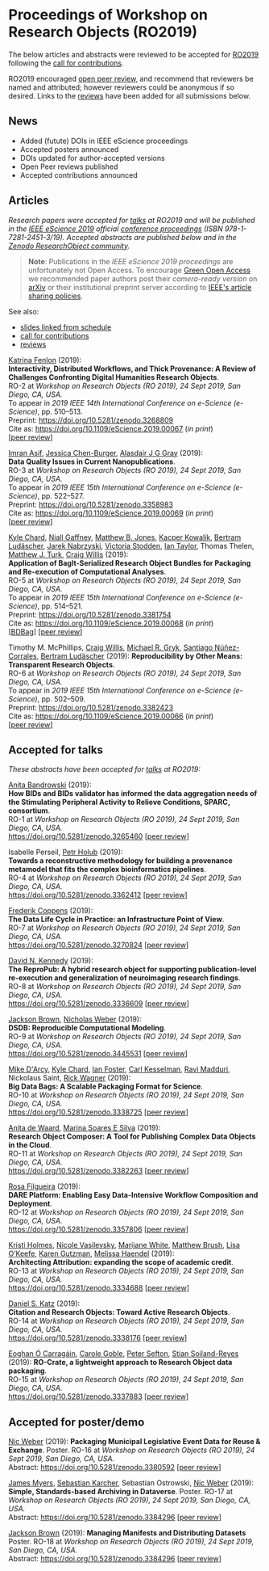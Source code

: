# Proceedings of Workshop on Research Objects (RO2019)


The below articles and abstracts were reviewed to be accepted for [RO2019](/ro2019/) following the [call for contributions](ro2019/cfp). <!-- See also the [schedule](/ro2019/schedule/) for the corresponding talks. -->

RO2019 encouraged [open peer review](reviews/), and recommend that reviewers be named and attributed; however reviewers could be anonymous if so desired. Links to the [reviews](reviews/) have been added for all submissions below.

## News

* Added (futute) DOIs in IEEE eScience proceedings
* Accepted posters announced
* DOIs updated for author-accepted versions
* Open Peer reviews published
* Accepted contributions announced


## Articles

_Research papers were accepted for [talks](/ro2019/schedule) at RO2019 and will be published in the [IEEE eScience 2019](https://escience2019.sdsc.edu/) official [conference proceedings](https://ieeexplore.ieee.org/servlet/opac?punumber=1001511) (ISBN 978-1-7281-2451-3/19).  Accepted abstracts are published below and in the [Zenodo ResearchObject community](https://zenodo.org/communities/ro)._

> **Note**: Publications in the _IEEE eScience 2019 proceedings_ are unfortunately not Open Access. To encourage [Green Open Access](http://www.library.manchester.ac.uk/using-the-library/staff/research/services/open-access-at-manchester/understanding-open-access/#d.en.403436) we recommended paper authors post their _camera-ready version_ on [arXiv](https://arxiv.org/) or their institutional preprint server according to [IEEE's article sharing policies](https://ieeeauthorcenter.ieee.org/publish-with-ieee/author-education-resources/guidelines-and-policies/policy-posting-your-article/). 

See also:

* [slides linked from schedule](/ro2019/schedule)
* [call for contributions](/ro2019/cfp)
* [reviews](/ro2019/reviews)

[Katrina Fenlon](https://orcid.org/0000-0003-1483-5335) (2019):  
**Interactivity, Distributed Workflows, and Thick Provenance: A Review of Challenges Confronting Digital Humanities Research Objects**.  
RO-2 at _Workshop on Research Objects (RO 2019), 24 Sept 2019, San Diego, CA, USA._  
To appear in _2019 IEEE 14th International Conference on e-Science (e-Science)_, pp. 510–513.  
Preprint: <https://doi.org/10.5281/zenodo.3268809>  
Cite as: <https://doi.org/10.1109/eScience.2019.00067> (_in print_)  
[[peer review](/ro2019/reviews/2)]

[Imran Asif](https://orcid.org/0000-0002-1144-6265), [Jessica Chen-Burger](https://orcid.org/0000-0002-7909-0541), [Alasdair J G Gray](https://orcid.org/0000-0002-5711-4872) (2019):  
**Data Quality Issues in Current Nanopublications**.  
RO-3 at _Workshop on Research Objects (RO 2019), 24 Sept 2019, San Diego, CA, USA._  
To appear in _2019 IEEE 15th International Conference on e-Science (e-Science)_, pp. 522–527.  
Preprint: <https://doi.org/10.5281/zenodo.3358983>  
Cite as: <https://doi.org/10.1109/eScience.2019.00069> (_in print_)  
[[peer review](/ro2019/reviews/3)]

[Kyle Chard](https://orcid.org/0000-0002-7370-4805),
[Niall Gaffney](https://orcid.org/0000-0002-3668-9853),
[Matthew B. Jones](https://orcid.org/0000-0003-0077-4738),
[Kacper Kowalik](https://orcid.org/0000-0003-1709-3744),
[Bertram Ludäscher](https://orcid.org/0000-0001-9140-936X),
[Jarek Nabrzyski](https://orcid.org/0000-0002-3985-3620),
[Victoria Stodden](https://orcid.org/0000-0003-2015-7825),
[Ian Taylor](https://orcid.org/0000-0002-8904-9630),
Thomas Thelen,
[Matthew J. Turk](https://orcid.org/0000-0002-5294-0198),
[Craig Willis](https://orcid.org/0000-0002-6148-7196) (2019):  
**Application of BagIt-Serialized Research Object Bundles for Packaging and Re-execution of Computational Analyses**.  
RO-5 at _Workshop on Research Objects (RO 2019), 24 Sept 2019, San Diego, CA, USA._  
To appear in _2019 IEEE 15th International Conference on e-Science (e-Science)_, pp. 514–521.  
Preprint: <https://doi.org/10.5281/zenodo.3381754>  
Cite as: <https://doi.org/10.1109/eScience.2019.00068> (_in print_)  
[[BDBag](https://zenodo.org/record/3381754/files/5cb4ffead9323600016c4d4c.zip?download=1)]
[[peer review](/ro2019/reviews/5)]

Timothy M. McPhillips, <!-- https://orcid.org/0000-0002-8238-2449 -->
[Craig Willis](https://orcid.org/0000-0002-6148-7196), 
[Michael R. Gryk](https://orcid.org/0000-0002-3483-8384), 
[Santiago Núñez-Corrales](https://orcid.org/0000-0003-4342-6223), 
[Bertram Ludäscher](https://orcid.org/0000-0001-9140-936X) (2019):
 **Reproducibility by Other Means: Transparent Research Objects**.  
RO-6 at _Workshop on Research Objects (RO 2019), 24 Sept 2019, San Diego, CA, USA._  
To appear in _2019 IEEE 15th International Conference on e-Science (e-Science)_, pp. 502–509.  
Preprint: <https://doi.org/10.5281/zenodo.3382423>  
Cite as: <https://doi.org/10.1109/eScience.2019.00066> (_in print_)  
[[peer review](/ro2019/reviews/6)]


## Accepted for talks

_These abstracts have been accepted for [talks](/ro2019/schedule/) at RO2019:_

[Anita Bandrowski](https://orcid.org/0000-0002-5497-0243) (2019):  
**How BIDs and BIDs validator has informed the data aggregation needs of the Stimulating Peripheral Activity to Relieve Conditions, SPARC, consortium**.  
RO-1 at _Workshop on Research Objects (RO 2019), 24 Sept 2019, San Diego, CA, USA._  
<https://doi.org/10.5281/zenodo.3265460>
[[peer review](/ro2019/reviews/1)]

Isabelle Perseil, [Petr Holub](https://orcid.org/0000-0002-5358-616X) (2019):  
**Towards a reconstructive methodology for building a provenance metamodel that fits the complex bioinformatics pipelines**.  
RO-4 at _Workshop on Research Objects (RO 2019), 24 Sept 2019, San Diego, CA, USA._  
<https://doi.org/10.5281/zenodo.3362412>
[[peer review](/ro2019/reviews/4)]

[Frederik Coppens](https://orcid.org/0000-0001-6565-5145) (2019):  
**The Data Life Cycle in Practice: an Infrastructure Point of View**.  
RO-7 at _Workshop on Research Objects (RO 2019), 24 Sept 2019, San Diego, CA, USA._  
<https://doi.org/10.5281/zenodo.3270824>
[[peer review](/ro2019/reviews/7)]

[David N. Kennedy](https://orcid.org/0000-0002-9377-0797) (2019):  
**The ReproPub: A hybrid research object for supporting publication-level re-execution and generalization of neuroimaging research findings**.  
RO-8 at _Workshop on Research Objects (RO 2019), 24 Sept 2019, San Diego, CA, USA._  
<https://doi.org/10.5281/zenodo.3336609>
[[peer review](/ro2019/reviews/8)]

[Jackson Brown](https://orcid.org/0000-0003-2564-0373), [Nicholas Weber](https://orcid.org/0000-0002-6008-3763) (2019):  
**DSDB: Reproducible Computational Modeling**.  
RO-9 at _Workshop on Research Objects (RO 2019), 24 Sept 2019, San Diego, CA, USA._  
<https://doi.org/10.5281/zenodo.3445531>
[[peer review](/ro2019/reviews/9)]

[Mike D'Arcy](https://orcid.org/0000-0003-2280-917X), [Kyle Chard](https://orcid.org/0000-0002-7370-4805), [Ian Foster](https://orcid.org/0000-0003-2129-5269), [Carl Kesselman](https://orcid.org/0000-0003-0917-1562), [Ravi Madduri](https://orcid.org/0000-0003-2130-2887), Nickolaus Saint, [Rick Wagner](https://orcid.org/0000-0003-1291-5876) (2019):  
**Big Data Bags: A Scalable Packaging Format for Science**.  
RO-10 at _Workshop on Research Objects (RO 2019), 24 Sept 2019, San Diego, CA, USA._  
<https://doi.org/10.5281/zenodo.3338725>
[[peer review](/ro2019/reviews/10)]

[Anita de Waard](https://orcid.org/0000-0002-9034-4119), [Marina Soares E Silva](https://orcid.org/0000-0001-9530-627X) (2019):  
**Research Object Composer: A Tool for Publishing Complex Data Objects in the Cloud**.  
RO-11 at _Workshop on Research Objects (RO 2019), 24 Sept 2019, San Diego, CA, USA._  
<https://doi.org/10.5281/zenodo.3382263>
[[peer review](/ro2019/reviews/11)]

[Rosa Filgueira](http://orcid.org/0000-0002-5715-3046) (2019):  
**DARE Platform: Enabling Easy Data-Intensive Workflow Composition and Deployment**.  
RO-12 at _Workshop on Research Objects (RO 2019), 24 Sept 2019, San Diego, CA, USA._  
<https://doi.org/10.5281/zenodo.3357806>
[[peer review](/ro2019/reviews/12)]

[Kristi Holmes](https://orcid.org/0000-0001-8420-5254),
[Nicole Vasilevsky](https://orcid.org/0000-0001-5208-3432),
[Marijane White](https://orcid.org/0000-0001-5059-4132),
[Matthew Brush](https://orcid.org/0000-0002-1048-5019),
[Lisa O’Keefe](https://orcid.org/0000-0003-1211-7583),
[Karen Gutzman](https://orcid.org/0000-0001-6331-4451),
[Melissa Haendel](https://orcid.org/0000-0001-9114-8737) (2019):  
**Architecting Attribution: expanding the scope of academic credit**.  
RO-13 at _Workshop on Research Objects (RO 2019), 24 Sept 2019, San Diego, CA, USA._  
<https://doi.org/10.5281/zenodo.3334688>
[[peer review](/ro2019/reviews/13)]

[Daniel S. Katz](http://orcid.org/0000-0001-5934-7525) (2019):  
**Citation and Research Objects: Toward Active Research Objects**.  
RO-14 at _Workshop on Research Objects (RO 2019), 24 Sept 2019, San Diego, CA, USA._  
<https://doi.org/10.5281/zenodo.3338176>
[[peer review](/ro2019/reviews/14)]

[Eoghan Ó Carragáin](https://orcid.org/0000-0001-8131-2150),
[Carole Goble](https://orcid.org/0000-0001-9842-9718),
[Peter Sefton](https://orcid.org/0000-0002-3545-944X),
[Stian Soiland-Reyes](https://orcid.org/0000-0001-9842-9718) (2019): 
**RO-Crate, a lightweight approach to Research Object data packaging**.  
RO-15 at _Workshop on Research Objects (RO 2019), 24 Sept 2019, San Diego, CA, USA._  
<https://doi.org/10.5281/zenodo.3337883>
[[peer review](/ro2019/reviews/15)]


## Accepted for poster/demo

[Nic Weber](https://orcid.org/0000-0002-6008-3763) (2019): 
**Packaging Municipal Legislative Event Data for Reuse & Exchange**.
Poster. RO-16 at _Workshop on Research Objects (RO 2019), 24 Sept 2019, San Diego, CA, USA._  
Abstract: <https://doi.org/10.5281/zenodo.3380592>
[[peer review](/ro2019/reviews/16)]

[James Myers](https://orcid.org/0000-0001-8462-650X), [Sebastian Karcher](https://orcid.org/0000-0001-8249-7388), Sebastian Ostrowski, [Nic Weber](https://orcid.org/0000-0002-6008-3763) (2019): 
**Simple, Standards-based Archiving in Dataverse**. 
Poster. RO-17 at _Workshop on Research Objects (RO 2019), 24 Sept 2019, San Diego, CA, USA._  
Abstract: <https://doi.org/10.5281/zenodo.3384296>
[[peer review](/ro2019/reviews/17)] 

[Jackson Brown](https://orcid.org/0000-0003-2564-0373) (2019): 
**Managing Manifests and Distributing Datasets**
Poster. RO-18 at _Workshop on Research Objects (RO 2019), 24 Sept 2019, San Diego, CA, USA._  
Abstract: <https://doi.org/10.5281/zenodo.3384296>
[[peer review](/ro2019/reviews/18)]  
